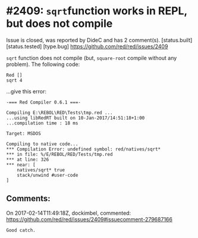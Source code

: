 
#2409: `sqrt`function works in REPL, but does not compile
================================================================================
Issue is closed, was reported by DideC and has 2 comment(s).
[status.built] [status.tested] [type.bug]
<https://github.com/red/red/issues/2409>

`sqrt` function does not compile (but, `square-root` compile without any problem).
 The following code:
```
Red []
sqrt 4
```
...give this error:
```
-=== Red Compiler 0.6.1 ===- 

Compiling E:\REBOL\RED\Tests\tmp.red ...
...using libRedRT built on 10-Jan-2017/14:51:18+1:00
...compilation time : 18 ms

Target: MSDOS 

Compiling to native code...
*** Compilation Error: undefined symbol: red/natives/sqrt* 
*** in file: %/E/REBOL/RED/Tests/tmp.red 
*** at line: 326 
*** near: [
    natives/sqrt* true 
    stack/unwind #user-code
]
```


Comments:
--------------------------------------------------------------------------------

On 2017-02-14T11:49:18Z, dockimbel, commented:
<https://github.com/red/red/issues/2409#issuecomment-279687166>

    Good catch.

